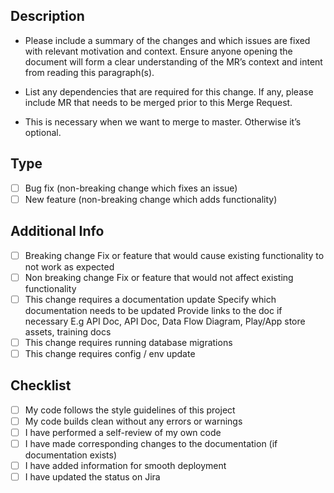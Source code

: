 ## **Description**

- Please include a summary of the changes and which issues are fixed with relevant motivation and context. Ensure anyone opening the document will form a clear understanding of the MR’s context and intent from reading this paragraph(s).

- List any dependencies that are required for this change. If any, please include MR that needs to be merged prior to this Merge Request.

- This is necessary when we want to merge to master. Otherwise it’s optional.

## **Type**

- [ ] Bug fix (non-breaking change which fixes an issue)
- [ ] New feature (non-breaking change which adds functionality)

## **Additional Info**

- [ ] Breaking change
      Fix or feature that would cause existing functionality to not work as expected
- [ ] Non breaking change
      Fix or feature that would not affect existing functionality
- [ ] This change requires a documentation update
      Specify which documentation needs to be updated
      Provide links to the doc if necessary
      E.g API Doc, API Doc, Data Flow Diagram, Play/App store assets, training docs
- [ ] This change requires running database migrations
- [ ] This change requires config / env update

## **Checklist**

- [ ] My code follows the style guidelines of this project
- [ ] My code builds clean without any errors or warnings
- [ ] I have performed a self-review of my own code
- [ ] I have made corresponding changes to the documentation (if documentation exists)
- [ ] I have added information for smooth deployment
- [ ] I have updated the status on Jira
